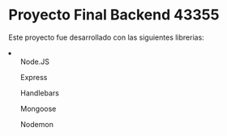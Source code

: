 <div>
<h1>Proyecto Final Backend 43355</h1>
<p> Este proyecto fue desarrollado con las siguientes librerias:</p>
    <li>
    <ul>Node.JS</ul>
    <ul>Express</ul>
    <ul>Handlebars</ul>
    <ul>Mongoose</ul>
    <ul>Nodemon</ul>
    </li>